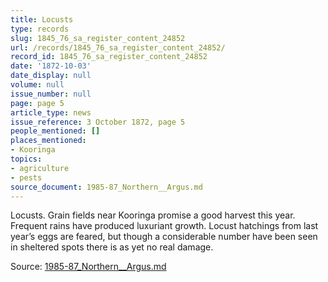 ```yaml
---
title: Locusts
type: records
slug: 1845_76_sa_register_content_24852
url: /records/1845_76_sa_register_content_24852/
record_id: 1845_76_sa_register_content_24852
date: '1872-10-03'
date_display: null
volume: null
issue_number: null
page: page 5
article_type: news
issue_reference: 3 October 1872, page 5
people_mentioned: []
places_mentioned:
- Kooringa
topics:
- agriculture
- pests
source_document: 1985-87_Northern__Argus.md
---
```


Locusts.  Grain fields near Kooringa promise a good harvest this year.  Frequent rains have produced luxuriant growth.  Locust hatchings from last year’s eggs are feared, but though a considerable number have been seen in sheltered spots there is as yet no real damage.

Source: [1985-87_Northern__Argus.md](/downloads/markdown/1985-87_Northern__Argus.md)
